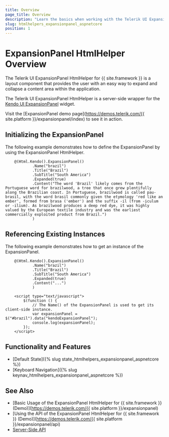```yaml
---
title: Overview
page_title: Overview
description: "Learn the basics when working with the Telerik UI ExpansionPanel HtmlHelper for {{ site.framework }}."
slug: htmlhelpers_expansionpanel_aspnetcore
position: 1
---
```


# ExpansionPanel HtmlHelper Overview

The Telerik UI ExpansionPanel HtmlHelper for {{ site.framework }} is a layout component that provides the user with an easy way to expand and collapse a content area within the application.

The Telerik UI ExpansionPanel HtmlHelper is a server-side wrapper for the [Kendo UI ExpansionPanel](/api/javascript/ui/expansionpanel) widget.


Visit the [ExpansionPanel demo page](https://demos.telerik.com/{{ site.platform }}/expansionpanel/index) to see it in action.

## Initializing the ExpansionPanel

The following example demonstrates how to define the ExpansionPanel by using the ExpansionPanel HtmlHelper.

```Razor
    @(Html.Kendo().ExpansionPanel()
            .Name("brazil")
            .Title("Brazil")
            .SubTitle("South America")
            .Expanded(true)
            .Content("The word 'Brazil' likely comes from the Portuguese word for brazilwood, a tree that once grew plentifully along the Brazilian coast. In Portuguese, brazilwood is called pau-brasil, with the word brasil commonly given the etymology 'red like an ember', formed from brasa ('ember') and the suffix -il (from -iculum or -ilium). As brazilwood produces a deep red dye, it was highly valued by the European textile industry and was the earliest commercially exploited product from Brazil.")
            )
```

## Referencing Existing Instances

The following example demonstrates how to get an instance of the ExpansionPanel.

```Razor
    @(Html.Kendo().ExpansionPanel()
            .Name("brazil")
            .Title("Brazil")
            .SubTitle("South America")
            .Expanded(true)
            .Content("...")
            )

    <script type="text/javascript">
        $(function () {
            // The Name() of the ExpansionPanel is used to get its client-side instance.
            var expansionPanel = $("#brazil").data("kendoExpansionPanel");
            console.log(expansionPanel);
        });
    </script>
```

## Functionality and Features

* [Default State]({% slug state_htmlhelpers_expansionpanel_aspnetcore %})
* [Keyboard Navigation]({% slug keynav_htmlhelpers_expansionpanel_aspnetcore %})

## See Also

* [Basic Usage of the ExpansionPanel HtmlHelper for {{ site.framework }} (Demo)](https://demos.telerik.com/{{ site.platform }}/expansionpanel)
* [Using the API of the ExpansionPanel HtmlHelper for {{ site.framework }} (Demo)](https://demos.telerik.com/{{ site.platform }}/expansionpanel/api)
* [Server-Side API](/api/expansionpanel)
